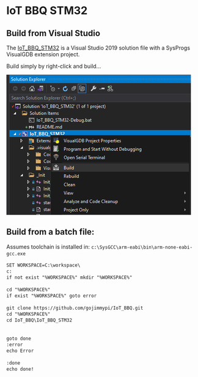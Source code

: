# IoT BBQ STM32

## Build from Visual Studio

The [IoT_BBQ_STM32](https://github.com/gojimmypi/IoT_BBQ/blob/main/IoT_BBQ_STM32/IoT_BBQ_STM32.sln) is a Visual Studio 2019 solution file with a SysProgs VisualGDB extension project.

Build simply by right-click and build...

![sysprogs_visualgdb_build.png](../images/sysprogs_visualgdb_build.png)


## Build from a batch file:

Assumes toolchain is installed in: `c:\SysGCC\arm-eabi\bin\arm-none-eabi-gcc.exe`

```
SET WORKSPACE=C:\workspace\
c:
if not exist "%WORKSPACE%" mkdir "%WORKSPACE%"

cd "%WORKSPACE%"
if exist "%WORKSPACE%" goto error

git clone https://github.com/gojimmypi/IoT_BBQ.git
cd "%WORKSPACE%"
cd IoT_BBQ\IoT_BBQ_STM32


goto done
:error
echo Error 

:done
echo done!

```